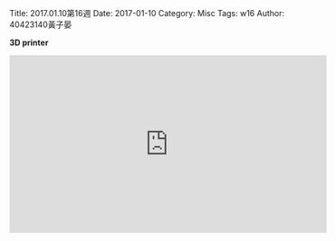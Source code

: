 Title: 2017.01.10第16週
Date: 2017-01-10
Category: Misc
Tags: w16
Author: 40423140黃子晏

<b><font>3D printer</font></b>

<iframe width="560" height="315" src="https://www.youtube.com/embed/NUuy3NM7T94" frameborder="0" allowfullscreen></iframe>




